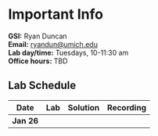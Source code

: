 # Important Info

**GSI:** Ryan Duncan\
**Email:** ryandun@umich.edu\
**Lab day/time:** Tuesdays, 10-11:30 am\
**Office hours:** TBD

## Lab Schedule

Date | Lab | Solution | Recording
--- | --- | --- | ---
**Jan 26** |  |  | 
